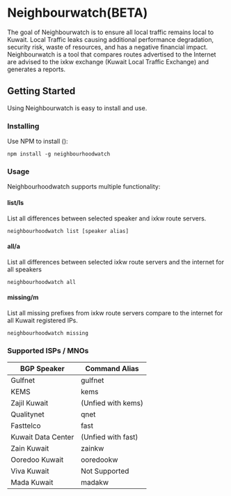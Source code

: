 # Neighbourwatch(BETA)
The goal of Neighbourwatch is to ensure all local traffic remains local to Kuwait. Local Traffic leaks causing additional performance degradation, security risk, waste of resources, and has a negative financial impact. Neighbourwatch is a tool that compares routes advertised to the Internet are advised to the ixkw exchange (Kuwait Local Traffic Exchange) and generates a reports.

## Getting Started
Using Neighbourwatch is easy to install and use.

### Installing
Use NPM to install ():
```
npm install -g neighbourhoodwatch
```
### Usage
Neighbourhoodwatch supports multiple functionality:

#### list/ls
List all differences between selected speaker and ixkw route servers.
```
neighbourhoodwatch list [speaker alias]
```

#### all/a
List all differences between selected ixkw route servers and the internet for all speakers
```
neighbourhoodwatch all
```

#### missing/m
List all missing prefixes from ixkw route servers compare to the internet for all Kuwait registered IPs.
```
neighbourhoodwatch missing
```

### Supported ISPs / MNOs
| BGP Speaker   | Command Alias     |
| ------------- | -------------     |
| Gulfnet       | gulfnet           |
| KEMS          | kems              |
| Zajil Kuwait  | (Unfied with kems)|
| Qualitynet    | qnet              |
| Fasttelco     | fast              |
| Kuwait Data Center| (Unfied with fast)|
| Zain Kuwait   | zainkw            | 
| Ooredoo Kuwait| ooredookw         |  
| Viva Kuwait   | Not Supported     | 
| Mada Kuwait   | madakw            |